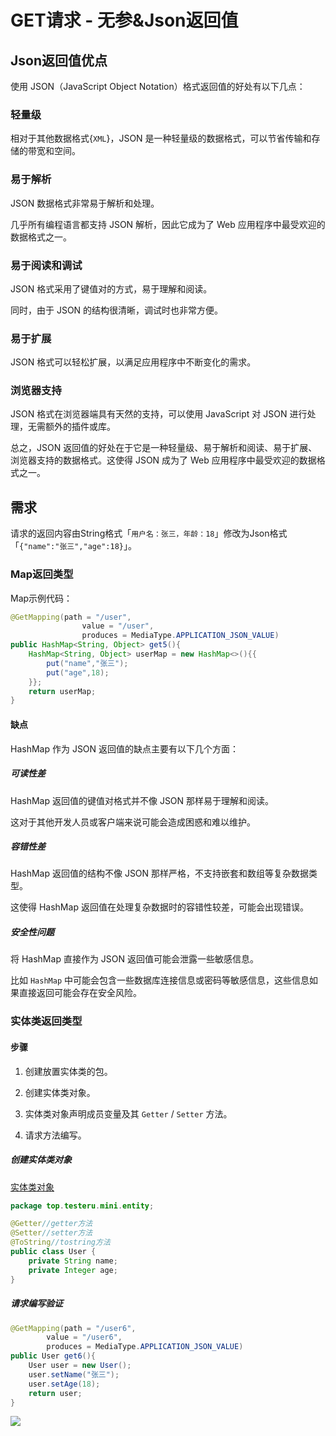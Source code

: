 # GET请求 - 无参&Json返回值

## Json返回值优点

使用 JSON（JavaScript Object Notation）格式返回值的好处有以下几点：

### 轻量级

相对于其他数据格式{`XML`}，JSON 是一种轻量级的数据格式，可以节省传输和存储的带宽和空间。

### 易于解析

JSON 数据格式非常易于解析和处理。

几乎所有编程语言都支持 JSON 解析，因此它成为了 Web 应用程序中最受欢迎的数据格式之一。

### 易于阅读和调试

JSON 格式采用了键值对的方式，易于理解和阅读。

同时，由于 JSON 的结构很清晰，调试时也非常方便。

### 易于扩展

JSON 格式可以轻松扩展，以满足应用程序中不断变化的需求。

### 浏览器支持

JSON 格式在浏览器端具有天然的支持，可以使用 JavaScript 对 JSON 进行处理，无需额外的插件或库。

总之，JSON 返回值的好处在于它是一种轻量级、易于解析和阅读、易于扩展、浏览器支持的数据格式。这使得 JSON 成为了 Web 应用程序中最受欢迎的数据格式之一。



## 需求

请求的返回内容由String格式「`用户名：张三，年龄：18`」修改为Json格式
「`{"name":"张三","age":18}`」。


### Map返回类型

Map示例代码：


```java
@GetMapping(path = "/user",
                value = "/user",
                produces = MediaType.APPLICATION_JSON_VALUE)
public HashMap<String, Object> get5(){
    HashMap<String, Object> userMap = new HashMap<>(){{
        put("name","张三");
        put("age",18);
    }};
    return userMap;
}
```

#### 缺点

HashMap 作为 JSON 返回值的缺点主要有以下几个方面：

##### 可读性差

HashMap 返回值的键值对格式并不像 JSON 那样易于理解和阅读。

这对于其他开发人员或客户端来说可能会造成困惑和难以维护。

##### 容错性差

HashMap 返回值的结构不像 JSON 那样严格，不支持嵌套和数组等复杂数据类型。

这使得 HashMap 返回值在处理复杂数据时的容错性较差，可能会出现错误。

##### 安全性问题

将 HashMap 直接作为 JSON 返回值可能会泄露一些敏感信息。

比如 `HashMap` 中可能会包含一些数据库连接信息或密码等敏感信息，这些信息如果直接返回可能会存在安全风险。

### 实体类返回类型

#### 步骤

1. 创建放置实体类的包。

2. 创建实体类对象。

3. 实体类对象声明成员变量及其 `Getter` / `Setter` 方法。

4. 请求方法编写。

##### 创建实体类对象

[实体类对象](业务实体类.md)


```java
package top.testeru.mini.entity;

@Getter//getter方法
@Setter//setter方法
@ToString//tostring方法
public class User {
    private String name;
    private Integer age;
}
```

##### 请求编写验证

```java
@GetMapping(path = "/user6",
        value = "/user6",
        produces = MediaType.APPLICATION_JSON_VALUE)
public User get6(){
    User user = new User();
    user.setName("张三");
    user.setAge(18);
    return user;
}
```


![](https://cdn.jsdelivr.net/gh/TesterDevSoul/blog_pic/springboot/20230322154245.png)